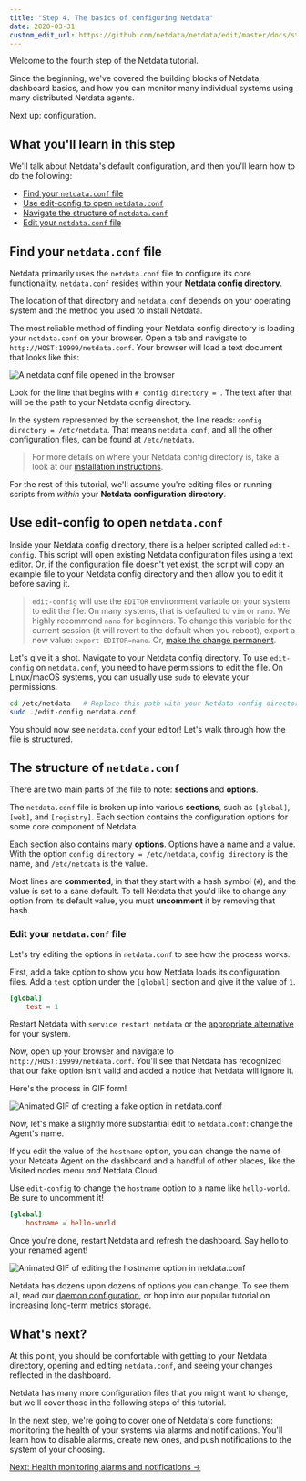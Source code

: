 ```yaml
---
title: "Step 4. The basics of configuring Netdata"
date: 2020-03-31
custom_edit_url: https://github.com/netdata/netdata/edit/master/docs/step-by-step/step-04.md
---
```




Welcome to the fourth step of the Netdata tutorial.

Since the beginning, we've covered the building blocks of Netdata, dashboard basics, and how you can monitor many
individual systems using many distributed Netdata agents.

Next up: configuration.

## What you'll learn in this step

We'll talk about Netdata's default configuration, and then you'll learn how to do the following:

-   [Find your `netdata.conf` file](#find-your-netdataconf-file)
-   [Use edit-config to open `netdata.conf`](#use-edit-config-to-open-netdataconf)
-   [Navigate the structure of `netdata.conf`](#the-structure-of-netdataconf)
-   [Edit your `netdata.conf` file](#edit-your-netdataconf-file)

## Find your `netdata.conf` file

Netdata primarily uses the `netdata.conf` file to configure its core functionality. `netdata.conf` resides within your
**Netdata config directory**.

The location of that directory and `netdata.conf` depends on your operating system and the method you used to install
Netdata.

The most reliable method of finding your Netdata config directory is loading your `netdata.conf` on your browser. Open a
tab and navigate to `http://HOST:19999/netdata.conf`. Your browser will load a text document that looks like this:

![A netdata.conf file opened in the
browser](https://user-images.githubusercontent.com/1153921/68346763-344f1c80-00b2-11ea-9d1d-0ccac74d5558.png)

Look for the line that begins with `# config directory = `. The text after that will be the path to your Netdata config
directory.

In the system represented by the screenshot, the line reads: `config directory = /etc/netdata`. That means
`netdata.conf`, and all the other configuration files, can be found at `/etc/netdata`.

> For more details on where your Netdata config directory is, take a look at our [installation
> instructions](/docs/agent/packaging/installer).

For the rest of this tutorial, we'll assume you're editing files or running scripts from _within_ your **Netdata
configuration directory**.

## Use edit-config to open `netdata.conf`

Inside your Netdata config directory, there is a helper scripted called `edit-config`. This script will open existing
Netdata configuration files using a text editor. Or, if the configuration file doesn't yet exist, the script will copy
an example file to your Netdata config directory and then allow you to edit it before saving it.

> `edit-config` will use the `EDITOR` environment variable on your system to edit the file. On many systems, that is
> defaulted to `vim` or `nano`. We highly recommend `nano` for beginners. To change this variable for the current
> session (it will revert to the default when you reboot), export a new value: `export EDITOR=nano`. Or, [make the
> change permanent](https://stackoverflow.com/questions/13046624/how-to-permanently-export-a-variable-in-linux).

Let's give it a shot. Navigate to your Netdata config directory. To use `edit-config` on `netdata.conf`, you need to
have permissions to edit the file. On Linux/macOS systems, you can usually use `sudo` to elevate your permissions.

```bash
cd /etc/netdata   # Replace this path with your Netdata config directory, if different as found in the steps above
sudo ./edit-config netdata.conf
```

You should now see `netdata.conf` your editor! Let's walk through how the file is structured.

## The structure of `netdata.conf`

There are two main parts of the file to note: **sections** and **options**.

The `netdata.conf` file is broken up into various **sections**, such as `[global]`, `[web]`, and `[registry]`. Each
section contains the configuration options for some core component of Netdata.

Each section also contains many **options**. Options have a name and a value. With the option `config directory =
/etc/netdata`, `config directory` is the name, and `/etc/netdata` is the value.

Most lines are **commented**, in that they start with a hash symbol (`#`), and the value is set to a sane default. To
tell Netdata that you'd like to change any option from its default value, you must **uncomment** it by removing that
hash.

### Edit your `netdata.conf` file

Let's try editing the options in `netdata.conf` to see how the process works.

First, add a fake option to show you how Netdata loads its configuration files. Add a `test` option under the `[global]`
section and give it the value of `1`.

```conf
[global]
    test = 1
```

Restart Netdata with `service restart netdata` or the [appropriate
alternative](/docs/agent/getting-started#start-stop-and-restart-netdata) for your system.

Now, open up your browser and navigate to `http://HOST:19999/netdata.conf`. You'll see that Netdata has recognized
that our fake option isn't valid and added a notice that Netdata will ignore it.

Here's the process in GIF form!

![Animated GIF of creating a fake option in
netdata.conf](https://user-images.githubusercontent.com/1153921/65470254-4422e200-de1f-11e9-9597-a97c89ee59b8.gif)

Now, let's make a slightly more substantial edit to `netdata.conf`: change the Agent's name.

If you edit the value of the `hostname` option, you can change the name of your Netdata Agent on the dashboard and a
handful of other places, like the Visited nodes menu _and_ Netdata Cloud.

Use `edit-config` to change the `hostname` option to a name like `hello-world`. Be sure to uncomment it!

```conf
[global]
    hostname = hello-world
```

Once you're done, restart Netdata and refresh the dashboard. Say hello to your renamed agent!

![Animated GIF of editing the hostname option in
netdata.conf](https://user-images.githubusercontent.com/1153921/65470784-86e5b980-de21-11e9-87bf-fabec7989738.gif)

Netdata has dozens upon dozens of options you can change. To see them all, read our [daemon
configuration](/docs/agent/daemon/config), or hop into our popular tutorial on [increasing long-term metrics
storage](/docs/agent/tutorials/longer-metrics-storage).

## What's next?

At this point, you should be comfortable with getting to your Netdata directory, opening and editing `netdata.conf`, and
seeing your changes reflected in the dashboard.

Netdata has many more configuration files that you might want to change, but we'll cover those in the following steps of
this tutorial.

In the next step, we're going to cover one of Netdata's core functions: monitoring the health of your systems via alarms
and notifications. You'll learn how to disable alarms, create new ones, and push notifications to the system of your
choosing.

[Next: Health monitoring alarms and notifications &rarr;](/docs/agent/step-by-step/step-05)

